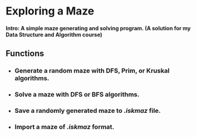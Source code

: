 # **Exploring a Maze**
#### **Intro:** A simple maze generating and solving program. (A solution for my Data Structure and Algorithm course)
## Functions
* ### Generate a random maze with DFS, Prim, or Kruskal algorithms.
* ### Solve a maze with DFS or BFS algorithms.
* ### Save a randomly generated maze to *.iskmaz* file.
* ### Import a maze of *.iskmaz* format.

